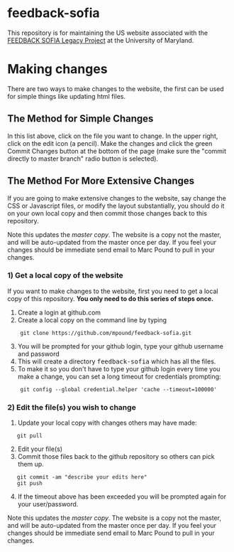 # feedback-sofia
This repository is for maintaining the US website associated with the [FEEDBACK SOFIA Legacy Project]( http://feedback.astro.umd.edu) at the University of Maryland.

# Making changes
There are two ways to make changes to the website, the first can be used for simple things like updating html files.  

## The Method for Simple Changes
In this list above, click on the file you want to change.  In the upper right, click on the edit icon (a pencil).  Make the changes and click the green Commit Changes button at the bottom of the page (make sure the "commit directly to master branch" radio button is selected).

## The Method For More Extensive Changes
If you are going to make extensive changes to the website, say change the CSS or Javascript files, or modify the layout substantially, you should do it on your own local copy and then commit those changes back to this repository.

Note this updates the <i>master copy</i>.  The website is a copy not the master, and will be auto-updated from the master once per day. If you feel your changes should be immediate send email to Marc Pound to pull in your changes.

### 1) Get a local copy of the website
If you want to make changes to the website, first you need to get a local copy of this repository.  **You only need to do this series of steps once.**
1. Create a login at github.com
2. Create a local copy on the command line by typing
```shell
    git clone https://github.com/mpound/feedback-sofia.git
```
3. You will be prompted for your github login, type your github username and password
4. This will create a directory <tt>feedback-sofia</tt> which has all the files.
5. To make it so you don't have to type your github login every time you make a change, you can set a long timeout for credentials prompting:
```shell
    git config --global credential.helper 'cache --timeout=100000'
```
 
 ### 2) Edit the file(s) you wish to change
 1. Update your local copy with changes others may have made:
 ```shell
    git pull
 ```
 2. Edit your file(s)
 3. Commit those files back to the github repository so others can pick them up.  
 ```shell
    git commit -am "describe your edits here" 
    git push
 ```
 4. If the timeout above has been exceeded you will be prompted again for your user/password.
 
 Note this updates the <i>master copy</i>.  The website is a copy not the master, and will be auto-updated from the master once per day. If you feel your changes should be immediate send email to Marc Pound to pull in your changes.
 
